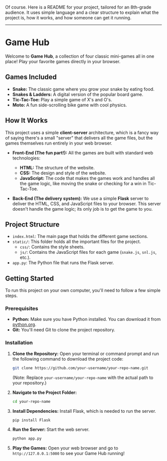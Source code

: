 Of course. Here is a README for your project, tailored for an 8th-grade audience. It uses simple language and a clear structure to explain what the project is, how it works, and how someone can get it running.

-----

# Game Hub

Welcome to **Game Hub**, a collection of four classic mini-games all in one place\! Play your favorite games directly in your browser.

## Games Included

  * **Snake:** The classic game where you grow your snake by eating food.
  * **Snakes & Ladders:** A digital version of the popular board game.
  * **Tic-Tac-Toe:** Play a simple game of X's and O's.
  * **Moto:** A fun side-scrolling bike game with cool physics.

## How It Works

This project uses a simple **client-server** architecture, which is a fancy way of saying there's a small "server" that delivers all the game files, but the games themselves run entirely in your web browser.

  * **Front-End (The fun part\!):** All the games are built with standard web technologies:

      * **HTML:** The structure of the website.
      * **CSS:** The design and style of the website.
      * **JavaScript:** The code that makes the games work and handles all the game logic, like moving the snake or checking for a win in Tic-Tac-Toe.

  * **Back-End (The delivery system):** We use a simple **Flask** server to deliver the HTML, CSS, and JavaScript files to your browser. This server doesn't handle the game logic; its only job is to get the game to you.

## Project Structure

  * `index.html`: The main page that holds the different game sections.
  * `static/`: This folder holds all the important files for the project.
      * `css/`: Contains the style sheets.
      * `js/`: Contains the JavaScript files for each game (`snake.js`, `snl.js`, etc.).
  * `app.py`: The Python file that runs the Flask server.

## Getting Started

To run this project on your own computer, you'll need to follow a few simple steps.

### Prerequisites

  * **Python:** Make sure you have Python installed. You can download it from [python.org](https://www.python.org/).
  * **Git:** You'll need Git to clone the project repository.

### Installation

1.  **Clone the Repository:** Open your terminal or command prompt and run the following command to download the project code:

    ```bash
    git clone https://github.com/your-username/your-repo-name.git
    ```

    (Note: Replace `your-username/your-repo-name` with the actual path to your repository.)

2.  **Navigate to the Project Folder:**

    ```bash
    cd your-repo-name
    ```

3.  **Install Dependencies:** Install Flask, which is needed to run the server.

    ```bash
    pip install Flask
    ```

4.  **Run the Server:** Start the web server.

    ```bash
    python app.py
    ```

5.  **Play the Games:** Open your web browser and go to `http://127.0.0.1:5000` to see your Game Hub running\!
